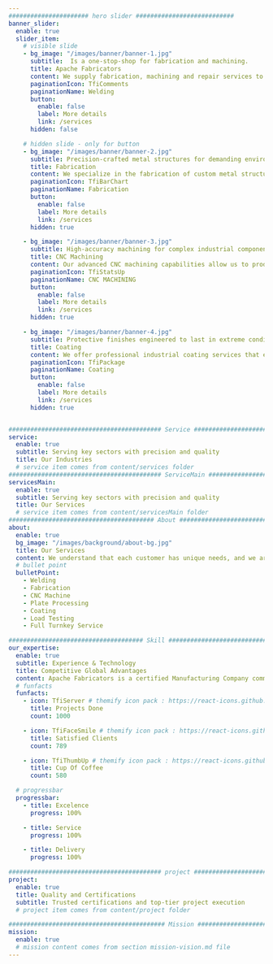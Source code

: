 ```yaml
---
###################### hero slider ###########################
banner_slider:
  enable: true
  slider_item:
    # visible slide
    - bg_image: "/images/banner/banner-1.jpg"
      subtitle:  Is a one-stop-shop for fabrication and machining.
      title: Apache Fabricators 
      content: We supply fabrication, machining and repair services to a wide range of markets, including, onshore, offshore, subsea, petrochemical, industrial, refining, commercial and more.
      paginationIcon: TfiComments
      paginationName: Welding
      button:
        enable: false
        label: More details
        link: /services
      hidden: false

    # hidden slide - only for button
    - bg_image: "/images/banner/banner-2.jpg"
      subtitle: Precision-crafted metal structures for demanding environments.
      title: Fabrication
      content: We specialize in the fabrication of custom metal structures and components with high precision and efficiency. Our facility is equipped to handle complex projects across multiple industries, delivering superior quality and durability for offshore, onshore, and subsea applications.
      paginationIcon: TfiBarChart
      paginationName: Fabrication
      button:
        enable: false
        label: More details
        link: /services
      hidden: true

    - bg_image: "/images/banner/banner-3.jpg"
      subtitle: High-accuracy machining for complex industrial components.
      title: CNC Machining
      content: Our advanced CNC machining capabilities allow us to produce intricate and high-tolerance parts with exceptional accuracy. We work with various materials to meet the demanding specifications of the energy, automotive, and industrial sectors.
      paginationIcon: TfiStatsUp
      paginationName: CNC MACHINING
      button:
        enable: false
        label: More details
        link: /services
      hidden: true

    - bg_image: "/images/banner/banner-4.jpg"
      subtitle: Protective finishes engineered to last in extreme conditions.
      title: Coating
      content: We offer professional industrial coating services that enhance the durability, resistance, and lifespan of your equipment. From corrosion protection to specialized finishes, our coating solutions are tailored to withstand extreme conditions and heavy-duty use.
      paginationIcon: TfiPackage
      paginationName: Coating
      button:
        enable: false
        label: More details
        link: /services
      hidden: true


########################################## Service ####################################
service:
  enable: true
  subtitle: Serving key sectors with precision and quality
  title: Our Industries
  # service item comes from content/services folder
########################################## ServiceMain ####################################
servicesMain:
  enable: true
  subtitle: Serving key sectors with precision and quality
  title: Our Services
  # service item comes from content/servicesMain folder
######################################## About #########################################
about:
  enable: true
  bg_image: "/images/background/about-bg.jpg"
  title: Our Services
  content: We understand that each customer has unique needs, and we are committed to providing every customer with the specific services they require why deal with all the hassles of different vendors when you can rest assured that when your part leaves apache Fabricators, it will be nothing less than perfect. Apache Fabricators has no limitations when it comes to fabrication. If it needs to be made of steel, we can fabricate it.
  # bullet point
  bulletPoint:
    - Welding
    - Fabrication
    - CNC Machine
    - Plate Processing
    - Coating
    - Load Testing
    - Full Turnkey Service

##################################### Skill ##############################################
our_expertise:
  enable: true
  subtitle: Experience & Technology
  title: Competitive Global Advantages
  content: Apache Fabricators is a certified Manufacturing Company committed to meeting and exceeding customer’s requirements. We have reviewed the problems that cause delays and instituted procedures to ensure that your parts reach you on time we pledge to quote your parts at a fair price, and to offer suggestions for reducing cost whenever possible.
  # funfacts
  funfacts:
    - icon: TfiServer # themify icon pack : https://react-icons.github.io/react-icons/icons/tfi/
      title: Projects Done
      count: 1000

    - icon: TfiFaceSmile # themify icon pack : https://react-icons.github.io/react-icons/icons/tfi/
      title: Satisfied Clients
      count: 789

    - icon: TfiThumbUp # themify icon pack : https://react-icons.github.io/react-icons/icons/tfi/
      title: Cup Of Coffee
      count: 580

  # progressbar
  progressbar:
    - title: Excelence
      progress: 100%

    - title: Service
      progress: 100%

    - title: Delivery
      progress: 100%

########################################## project ####################################
project:
  enable: true
  title: Quality and Certifications
  subtitle: Trusted certifications and top-tier project execution 
  # project item comes from content/project folder

########################################### Mission ###################################
mission:
  enable: true
  # mission content comes from section mission-vision.md file
---
```

